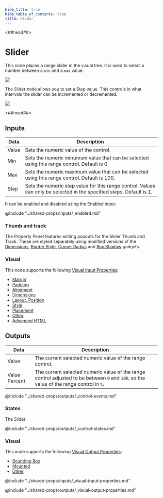 ```yaml
---
hide_title: true
hide_table_of_contents: true
title: Slider
---
```


<##head##>

# Slider

This node places a range slider in the visual tree. It is used to select a <span className="ndl-data">number</span> between a `min` and a `max` value.

<div className="ndl-image-with-background l">

![](/nodes/ui-controls/slider/slider_visual.png)

</div>

The <span className="ndl-node">Slider</span> node allows you to set a <span className="ndl-data">Step</span> value. This controls in what intervals the slider can be incremented or decremented.

<div className="ndl-image-with-background l">

![](/nodes/ui-controls/slider/slider_node.png)

</div>

<##head##>

## Inputs

| Data                                    | Description                                                                                                           |
| --------------------------------------- | --------------------------------------------------------------------------------------------------------------------- |
| <span className="ndl-data">Value</span> | Sets the numeric value of the control.                                                                                |
| <span className="ndl-data">Min</span>   | Sets the numeric minumum value that can be selected using this range control. Default is 0.                           |
| <span className="ndl-data">Max</span>   | Sets the numeric maximum value that can be selected using this range control. Default is 100.                         |
| <span className="ndl-data">Step</span>  | Sets the numeric step value for this range control. Values can only be selected in the specified steps. Default is 1. |

It can be enabled and disabled using the <span className="ndl-data">Enabled</span> input:

@include "../shared-props/inputs/_enabled.md"

### Thumb and track

The Property Panel features editing popouts for the Slider Thumb and Track. These are styled separately using modified versions of the [Dimensions](/nodes/shared-props/inputs/visual-input-properties/#dimensions), [Border Style](/nodes/shared-props/inputs/visual-input-properties/#border-style), [Corner Radius](/nodes/shared-props/inputs/visual-input-properties/#corner-radius) and [Box Shadow](/nodes/shared-props/inputs/visual-input-properties/#box-shadow) gadgets.

### Visual

This node supports the following [Visual Input Properties](/nodes/shared-props/inputs/visual-input-properties/):

-   [Margin](/nodes/shared-props/inputs/visual-input-properties/#margin)
-   [Padding](/nodes/shared-props/inputs/visual-input-properties/#padding)
-   [Alignment](/nodes/shared-props/inputs/visual-input-properties/#alignment)
-   [Dimensions](/nodes/shared-props/inputs/visual-input-properties/#dimensions)
-   [Layout, Position](/nodes/shared-props/inputs/visual-input-properties/#-position)
-   [Style](/nodes/shared-props/inputs/visual-input-properties/#style)
-   [Placement](/nodes/shared-props/inputs/visual-input-properties/#placement)
-   [Other](/nodes/shared-props/inputs/visual-input-properties/#other)
-   [Advanced HTML](/nodes/shared-props/inputs/visual-input-properties/#advanced-html)

## Outputs

| Data                                            | Description                                                                                                                             |
| ----------------------------------------------- | --------------------------------------------------------------------------------------------------------------------------------------- |
| <span className="ndl-data">Value</span>         | The current selected numeric value of the range control.                                                                                |
| <span className="ndl-data">Value Percent</span> | The current selected numeric value of the range control adjusted to be between `0` and `100`, so the value of the range control in `%`. |

@include "../shared-props/outputs/_control-events.md"

### States

The Slider

@include "../shared-props/outputs/_control-states.md"

### Visual

This node supports the following [Visual Output Properties](/nodes/shared-props/outputs/visual-output-properties/):

-   [Bounding Box](/nodes/shared-props/outputs/visual-output-properties/#bounding-box)
-   [Mounted](/nodes/shared-props/outputs/visual-output-properties/#mounted)
-   [Other](/nodes/shared-props/outputs/visual-output-properties/#other)

<div className="hidden-props-for-editor">

@include "../shared-props/inputs/_visual-input-properties.md"

@include "../shared-props/outputs/_visual-output-properties.md"

</div>

